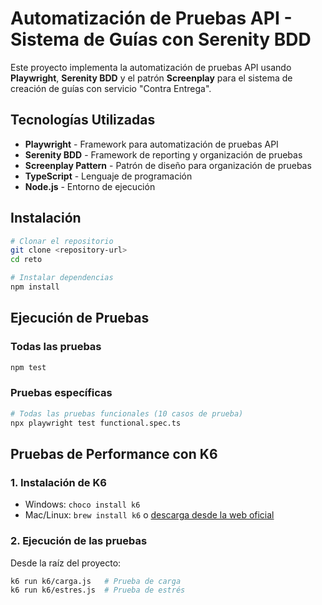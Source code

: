 # Automatización de Pruebas API - Sistema de Guías con Serenity BDD

Este proyecto implementa la automatización de pruebas API usando **Playwright**, **Serenity BDD** y el patrón **Screenplay** para el sistema de creación de guías con servicio "Contra Entrega".

## Tecnologías Utilizadas

- **Playwright** - Framework para automatización de pruebas API  
- **Serenity BDD** - Framework de reporting y organización de pruebas
- **Screenplay Pattern** - Patrón de diseño para organización de pruebas
- **TypeScript** - Lenguaje de programación
- **Node.js** - Entorno de ejecución

## Instalación

```bash
# Clonar el repositorio
git clone <repository-url>
cd reto

# Instalar dependencias
npm install
```

## Ejecución de Pruebas

### Todas las pruebas
```bash
npm test
```

### Pruebas específicas
```bash
# Todas las pruebas funcionales (10 casos de prueba)
npx playwright test functional.spec.ts
```

## Pruebas de Performance con K6

### 1. Instalación de K6

- Windows: `choco install k6`  
- Mac/Linux: `brew install k6` o [descarga desde la web oficial](https://k6.io/docs/getting-started/installation/)

### 2. Ejecución de las pruebas

Desde la raíz del proyecto:

```sh
k6 run k6/carga.js   # Prueba de carga
k6 run k6/estres.js  # Prueba de estrés
```